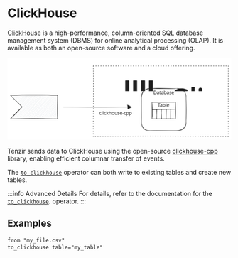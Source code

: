 # ClickHouse

[clickhouse]: https://clickhouse.com/
[clickhouse-cpp]: https://github.com/ClickHouse/clickhouse-cpp/
[operator-docs]: ../../tql2/operators/to_clickhouse.mdx

[ClickHouse][clickhouse] is a high-performance, column-oriented SQL
database management system (DBMS) for online analytical processing (OLAP).
It is available as both an open-source software and a cloud offering.

![ClickHouse](clickhouse.svg)

Tenzir sends data to ClickHouse using the open-source [clickhouse-cpp][clickhouse-cpp]
library, enabling efficient columnar transfer of events.

The [`to_clickhouse`][operator-docs] operator can both write to existing tables and create
new tables.

:::info Advanced Details
For details, refer to the documentation for the [`to_clickhouse`][operator-docs].
operator.
:::

## Examples

```tql title="Send a CSV file to a ClickHouse table"
from "my_file.csv"
to_clickhouse table="my_table"
```
